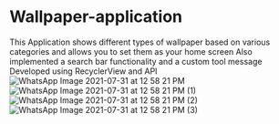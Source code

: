 # Wallpaper-application
This Application shows different types of wallpaper 
based on various categories and allows you to set 
them as your home screen 
Also implemented a search bar functionality and a 
custom tool message 
Developed using RecyclerView and API
![WhatsApp Image 2021-07-31 at 12 58 21 PM](https://user-images.githubusercontent.com/58635404/127732705-cb268547-2b23-4390-baf8-b47363135ceb.jpeg)
![WhatsApp Image 2021-07-31 at 12 58 21 PM (1)](https://user-images.githubusercontent.com/58635404/127732708-1eb5ba63-402e-4acd-a300-74cbb9f24c42.jpeg)
![WhatsApp Image 2021-07-31 at 12 58 21 PM (2)](https://user-images.githubusercontent.com/58635404/127732709-65f35752-89f9-48cc-afc9-ed2d9cecf8f0.jpeg)
![WhatsApp Image 2021-07-31 at 12 58 21 PM (3)](https://user-images.githubusercontent.com/58635404/127732713-9a8cf743-e4ce-4ea9-90ee-699a2b7006f0.jpeg)

